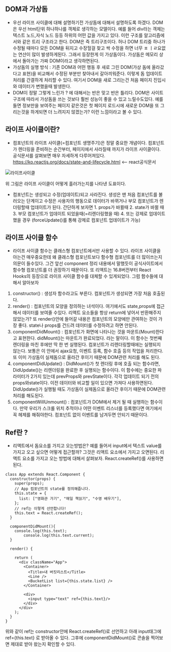 ## DOM과 가상돔
- 우선 라이프 사이클에 대해 설명하기전 가상돔에 대해서 설명하도록 하겠다. DOM은 우선 html단위 하나하나를 객체로 생각하는 모델이다. 예를 들어 div라는 객체는 텍스트 노드,자식 노드 등등 하위의 어떤 값을 가지고 있다. 이런 구조를 알고리즘에서와 같은 트리 구조라고 한다. DOM은 즉 트리구조이다. 허나 DOM 트리중 하나가 수정될 때마다 모든 DOM을 뒤지고 수장헐걸 찾고 싹 수정을 하면 너무 ㅍ ㅣㄹ요없는 연산이 많이 발생하게된다. 그래서 등장한게 이 가상돔이다. 가상돔은 메모리 상에서 돌아가는 가짜 DOM이라고 생각하면된다.
- 가상돔의 실행 방식 : 기존 DOM과 어떤 행동 후 새로 그린 DOM(가상 돔에 올라갔다고 표현)을 비교해서 수정된 부분만 찾아내서 갈아끼워준다. 이렇게 돔 업데이트 처리를 간결하게 처리할 수 있다. 여기서 DOM을 새로 그리는건 처음 페이지 진입시와 데이터가 변했을때 발생한다.
- DOM이 정말 그렇게 느린가 ? 에 대해서는 반은 맞고 반은 틀리다. DOM은 사이트 구조에 따라서 가상돔을 쓰는 것보다 훨씬 성능이 좋을 수 있고 느릴수도있다. 예를들면 정보만을 보여주는 페이지 같은것은 첫 페이지 로드시에 새로운 DOM을 또 그리는것을 하게되면 더 느려지지 않겠는가? 이런 느낌이라고 볼 수 있다.

## 라이프 사이클이란?
- 컴포넌트의 라이프 사이클(=컴포넌트 생명주기)은 정말 중요한 개념이다. 컴포넌트가 렌더링을 준비하는 순간부터, 페이지에서 사라질때 까지가 라이프 사이클이다. 공식문서를 살펴보면 매우 자세하게 다루어져있다. https://ko.reactjs.org/docs/state-and-lifecycle.html <-- react공식문서

![라이프사이클](https://user-images.githubusercontent.com/59644518/123537619-5a37a200-d76b-11eb-90fe-d7ceb18f2f73.png)

위 그림은 라이프 사이클이 어떻게 흘러가는지를 나타낸 도표이다.

- 컴포넌트는 생성되고 수정(업데이트)되고 사라진다. 생성은 맨 처음 컴포넌트를 불러오는 단계이고 수정은 사용자의 행동으로 데이터가 바뀌거나 부모 컴포넌트가 렌더링할때 업데이트가 된다. 간단하게 보자면 1. props가 바뀔때 2. state가 바뀔 때 3. 부모 컴포넌트가 업데이트 되었을때(=리렌더링했을 때) 4. 또는 강제로 업데이트 했을 경우 (forceUpdate()를 통해 강제로 컴포넌트 업데이트가 가능)


## 라이프 사이클 함수
- 라이프 사이클 함수는 클래스형 컴포넌트에서만 사용할 수 있다. 라이프 사이클을 아는건 매우중요한데 왜 클래스형 컴포넌트보다 함수형 컴포넌트를 더 많이쓰는지 의문이 들수있다. 그건 앞선 component 정리 내용에서 말했듯이 공식사이트에서 함수형 컴포넌트를 더 권장하기 때문이다. 또 리액트는 16.8버전부터 React Hooks의 등장으로 라이프 사이클 함수를 대체할 수 있게되었다. 그럼 함수들에 대해서 알아보자

1. constructor() : 생성자 함수라고도 부른다. 컴포넌트가 생성되면 가장 처음 호출된다.
2. render() : 컴포넌트의 모양을 정의하는 녀석이다. 여기에서도 state,props에 접근해서 데이터를 보여줄 수있다. 리액트 요소들을 항상 return에 넣어서 반환해주지 않았는가? 또 render()안에 들어갈 내용은 컴포넌트의 모양에만 관여하는 것이 가장 좋다. state나 props를 건드려 데이터를 수정하려고 하면 안된다.
3. componentDidMount() : 컴포넌트가 화면에 나타나는 것을 마운트(Mount)한다고 표현한다. didMount()는 마운트가 완료되었다. 라는 말이다. 이 함수는 첫번째 렌더링을 마친 후에만 딱 한 번 실행된다. 컴포넌트가 리렌더링할때에는 실행되지 않는다. 보통은 이 안에서 ajax요청, 이벤트 등록, 함수 호출 등의 작업을 처리한다. 또 이미 가상돔이 실제돔으로 올라간 후이기 때문에 DOM관련 처리를 해도 된다.
4. componentDidUpdate() : DidMount()가 첫 렌더링 후에 호출 되는 함수라면, DidUpdate()는 리렌더링을 완료한 후 실행되는 함수이다. 이 함수에는 중요한 파라미터가 2가지 있는데 prevProps와 prevState이다. 각각 업데이트 되기 전의 props와state이다. 이전 데이터와 비교할 일이 있으면 가져다 사용하면된다. DidUpdate()가 실행될 때도 가상돔이 실제돔으로 올라간 후이기 때문에 DOM관련 처리를 해도된다.
5. componentWillUnmount() : 컴포넌트가 DOM에서 제거 될 때 실행하는 함수이다. 만약 우리가 스크롤 위치 추적이나 어떤 이벤트 리스너를 등록했다면 여기에서 꼭 헤제를 해줘야한다. 컴포넌트 없이 이벤트를 남겨두면 안되기 때문이다. 

## Ref란 ?
- 리액트에서 돔요소를 가지고 오는방법은? 예를 들어서 input에서 텍스트 value를 가지고 오고 싶으면 어떻게 접근할까? 그것은 리액트 요소에서 가지고 오면된다. 리액트 요소를 가지고 오는 방법에 대해서 살펴보자. React.createRef()를 사용하면된다.

```
class App extends React.Component {
  constructor(props) {
    super(props);
    // App 컴포넌트의 state를 정의해줍니다.
    this.state = {
      list: ["영화관 가기", "매일 책읽기", "수영 배우기"],
    };
    // ref는 이렇게 선언합니다! 
    this.text = React.createRef();
  }

  componentDidMount(){
    console.log(this.text);
		console.log(this.text.current);
  }

  render() {
    
    return (
      <div className="App">
        <Container>
          <Title>내 버킷리스트</Title>
          <Line />
          <BucketList list={this.state.list} />
        </Container>

        <div>
          <input type="text" ref={this.text}/>
        </div>
      </div>
    );
  }
}
```
위와 같이 ref는 constructor안에 React.createRef()로 선언하고 아래 input태그에 ref={this.text} 로 받아올 수 있다. 그후에 componentDidMount()로 콘솔을 찍어보면 제대로 받아 왔는지 확인할 수 있다.
